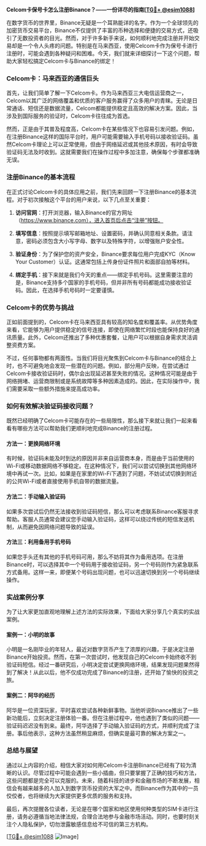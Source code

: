 **Celcom卡保号卡怎么注册Binance？——一份详尽的指南[[TG💪+ @esim1088](https://t.me/s/esim1088)]**

在数字货币的世界里，Binance无疑是一个耳熟能详的名字。作为一个全球领先的加密货币交易平台，Binance不仅提供了丰富的币种选择和便捷的交易方式，还吸引了无数投资者的目光。然而，对于许多新手来说，如何顺利地完成注册并开始交易却是一个令人头疼的问题。特别是在马来西亚，使用Celcom卡作为保号卡进行注册时，可能会遇到各种疑问和困难。今天，我们就来详细探讨一下这个问题，帮助大家轻松搞定Celcom卡与Binance的绑定！

### Celcom卡：马来西亚的通信巨头

首先，让我们简单了解一下Celcom卡。作为马来西亚三大电信运营商之一，Celcom以其广泛的网络覆盖和优质的客户服务赢得了众多用户的青睐。无论是日常通话、短信还是数据流量，Celcom都能提供稳定且高效的解决方案。因此，当涉及到国际服务的验证时，Celcom卡往往成为首选。

然而，正是由于其普及程度高，Celcom卡在某些情况下也容易引发问题。例如，在注册Binance这样的国际平台时，用户可能需要输入手机号码以接收验证码。虽然Celcom卡理论上可以正常使用，但由于网络延迟或其他技术原因，有时会导致验证码无法及时收到。这就需要我们在操作过程中多加注意，确保每个步骤都准确无误。

### 注册Binance的基本流程

在正式讨论Celcom卡的具体应用之前，我们先来回顾一下注册Binance的基本流程。对于初次接触这个平台的用户来说，以下几点至关重要：

1. **访问官网**：打开浏览器，输入Binance的官方网址（https://www.binance.com），进入首页后点击“注册”按钮。
   
2. **填写信息**：按照提示填写邮箱地址、设置密码，并确认同意相关条款。请注意，密码必须包含大小写字母、数字以及特殊字符，以增强账户安全性。

3. **验证身份**：为了保护您的资产安全，Binance要求每位用户完成KYC（Know Your Customer）认证。这通常包括上传身份证件照片和面部自拍等材料。

4. **绑定手机**：接下来就是我们今天的重点——绑定手机号码。这里需要注意的是，Binance支持多个国家的手机号码，但并非所有号码都能成功接收验证码。因此，在选择手机号码时一定要谨慎。

### Celcom卡的优势与挑战

正如前面提到的，Celcom卡在马来西亚具有较高的知名度和覆盖率。从优势角度来看，它能够为用户提供稳定的信号连接，即使在网络繁忙时段也能保持良好的通讯质量。此外，Celcom还推出了多种优惠套餐，让用户可以根据自身需求灵活调整资费方案。

不过，任何事物都有两面性。当我们将目光聚焦到Celcom卡与Binance的结合上时，也不可避免地会发现一些潜在的问题。例如，部分用户反映，在尝试通过Celcom卡接收验证码时，偶尔会出现延迟甚至失败的情况。这种情况可能是由于网络拥堵、运营商限制或是系统故障等多种因素造成的。因此，在实际操作中，我们需要采取一些额外措施来提高成功率。

### 如何有效解决验证码接收问题？

既然已经明确了Celcom卡可能存在的一些局限性，那么接下来就让我们一起来看看有哪些方法可以帮助我们更顺利地完成Binance的注册过程。

#### 方法一：更换网络环境

有时候，验证码未能及时到达的原因并非来自运营商本身，而是由于当前使用的Wi-Fi或移动数据网络不够稳定。在这种情况下，我们可以尝试切换到其他网络环境中再试一次。比如，如果是在家里的Wi-Fi下遇到了问题，不妨试试切换到附近的公共Wi-Fi或者直接使用手机自带的数据流量。

#### 方法二：手动输入验证码

如果多次尝试后仍然无法接收到验证码短信，那么可以考虑联系Binance客服寻求帮助。客服人员通常会建议您手动输入验证码，这样可以绕过传统的短信发送机制，从而避免因网络问题导致的延误。

#### 方法三：利用备用手机号码

如果您手头还有其他的手机号码可用，那么不妨将其作为备用选项。在注册Binance时，可以选择其中一个号码用于接收验证码，另一个号码则作为紧急联系方式备用。这样一来，即便某个号码出现问题，也可以迅速切换到另一个号码继续操作。

### 实战案例分享

为了让大家更加直观地理解上述方法的实际效果，下面给大家分享几个真实的实战案例。

#### 案例一：小明的故事

小明是一名刚毕业的年轻人，最近对数字货币产生了浓厚的兴趣，于是决定注册Binance开始投资。然而，在第一次尝试时，他发现自己的Celcom卡始终收不到验证码短信。经过一番研究后，小明决定尝试更换网络环境，结果发现问题果然得到了解决！从此以后，他不仅成功完成了Binance的注册，还开始了愉快的投资之旅。

#### 案例二：阿华的经历

阿华是一位资深玩家，平时喜欢尝试各种新鲜事物。当他听说Binance推出了一些新功能后，立刻决定注册体验一番。但在注册过程中，他也遇到了类似的问题——验证码迟迟没有到来。最终，阿华选择了手动输入验证码的方式，并顺利完成了注册。事后他表示，这种方法虽然稍显麻烦，但确实是最可靠的解决方案之一。

### 总结与展望

通过以上内容的介绍，相信大家对如何用Celcom卡注册Binance已经有了较为清晰的认识。尽管过程中可能会遇到一些小插曲，但只要掌握了正确的技巧和方法，这些问题都是完全可以克服的。未来，随着科技的进步和金融市场的不断发展，相信会有越来越多的人加入到数字货币投资的大军之中。而Binance作为其中的一员佼佼者，也将继续为大家提供更多优质的服务和支持。

最后，再次提醒各位读者，无论是在哪个国家和地区使用何种类型的SIM卡进行注册，请务必遵循当地法律法规，合理合法地参与金融市场活动。同时，也要时刻关注个人隐私保护，切勿泄露敏感信息给不可信的第三方机构。

[[TG💪+ @esim1088](https://t.me/s/esim1088) ![Image](https://i.postimg.cc/4NQfJmqS/Snipaste-2025-05-13-00-14-12.png)]